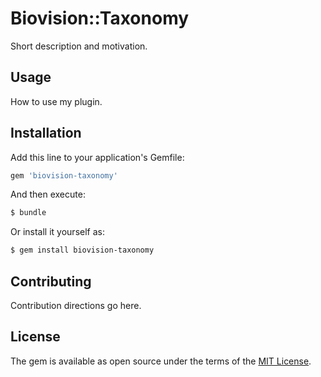 # Biovision::Taxonomy
Short description and motivation.

## Usage
How to use my plugin.

## Installation
Add this line to your application's Gemfile:

```ruby
gem 'biovision-taxonomy'
```

And then execute:
```bash
$ bundle
```

Or install it yourself as:
```bash
$ gem install biovision-taxonomy
```

## Contributing
Contribution directions go here.

## License
The gem is available as open source under the terms of the [MIT License](https://opensource.org/licenses/MIT).
